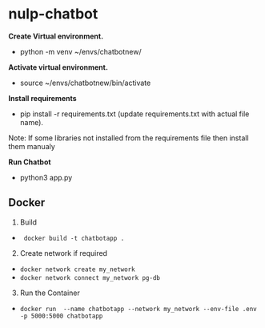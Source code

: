 # nulp-chatbot

**Create Virtual environment.**

- python -m venv ~/envs/chatbotnew/

**Activate virtual environment.**

- source ~/envs/chatbotnew/bin/activate

**Install requirements**

- pip install -r requirements.txt (update requirements.txt with actual
  file name).

Note: If some libraries not installed from the requirements file then install them manualy

**Run Chatbot**

- python3 app.py

## Docker

1. Build

- ` docker build -t chatbotapp .`

2. Create network if required

- `docker network create my_network`
- `docker network connect my_network pg-db`

3. Run the Container

- `docker run  --name chatbotapp --network my_network --env-file .env -p 5000:5000 chatbotapp`

